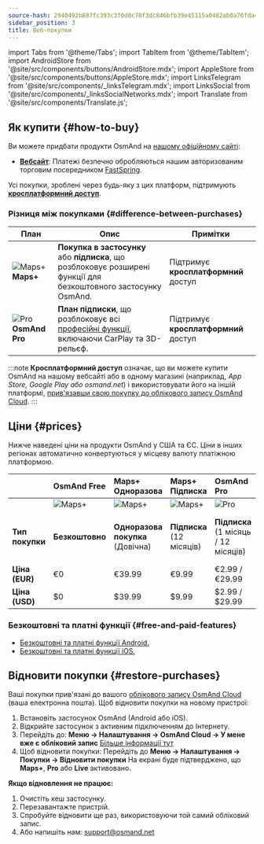 ```yaml
---
source-hash: 2940492b887fc393c3f0d0c70f3dc846bfb39e45115a0482ab0a76fda430a200
sidebar_position: 3
title: Веб-покупки
---
```

import Tabs from '@theme/Tabs';
import TabItem from '@theme/TabItem';
import AndroidStore from '@site/src/components/buttons/AndroidStore.mdx';
import AppleStore from '@site/src/components/buttons/AppleStore.mdx';
import LinksTelegram from '@site/src/components/_linksTelegram.mdx';
import LinksSocial from '@site/src/components/_linksSocialNetworks.mdx';
import Translate from '@site/src/components/Translate.js';



## Як купити {#how-to-buy}

Ви можете придбати продукти OsmAnd на [нашому офіційному сайті](https://osmand.net/pricing):

- [**Вебсайт**](https://osmand.net/pricing): Платежі безпечно обробляються нашим авторизованим торговим посередником [FastSpring](https://fastspring.com/).

Усі покупки, зроблені через будь-яку з цих платформ, підтримують [**кросплатформний доступ**](./cross.md).


### Різниця між покупками {#difference-between-purchases}

| План | Опис | Примітки |
|------------|------------|------------|
| ![Maps+](@site/static/img/svg/osmand_maps_plus.svg) **Maps+** | **Покупка в застосунку** або **підписка**, що розблоковує розширені функції для безкоштовного застосунку OsmAnd. | Підтримує **кросплатформний** доступ |
| ![Pro](@site/static/img/svg/pro_icon.svg) **OsmAnd Pro** | **План підписки**, що розблоковує всі [професійні функції](#pro-features), включаючи CarPlay та 3D-рельєф. | Підтримує **кросплатформний** доступ |

:::note
**Кросплатформний доступ** означає, що ви можете купити OsmAnd на нашому вебсайті або в одному магазині (наприклад, *App Store, Google Play або osmand.net*) і використовувати його на іншій платформі, [прив'язавши свою покупку до облікового запису OsmAnd Cloud](../personal/osmand-cloud.md#cross-platform).
:::

## Ціни {#prices}

Нижче наведені ціни на продукти OsmAnd у США та ЄС. Ціни в інших регіонах автоматично конвертуються у місцеву валюту платіжною платформою.

<!--


:::danger June Sale prices

*[Hurry up!](https://osmand.net/pricing) This offer is only available until* **June 15 (23:00 CET)**.

:::


|    | OsmAnd Free   | **Maps+** One-Time | **Maps+** Subscription | **OsmAnd Pro** |**OsmAnd XV** |
| :------------- | :------------- | :----------------------- | :------------------- | :----------- |:----------- |
|  | ![Maps+](@site/static/img/svg/osmand_maps.svg) | ![Maps+](@site/static/img/svg/osmand_maps_plus.svg) | ![Maps+](@site/static/img/svg/osmand_maps_plus.svg) | ![Pro](@site/static/img/svg/pro_icon.svg) |![XV](@site/static/img/svg/osmand_xv.svg) |
| **Purchase Type** | **Free** | **One-Time Purchase** (Lifetime) | **Subscription** (12 Months) | **Subscription** (1 Month / 12 Months) |**One-Time Purchase** (15 Years Pro / Maps+ Lifetime) |
| **Price (EUR)** | €0 | <s>€39.99</s> **€19.99** | <s>€9.99</s> **€4.99** | €2.99 / <s>€29.99</s> **€14.99** |<s>€450</s> €299.00   |
| **Price (USD)** | $0 | <s>$39.99</s> **$19.99** | <s>$9.99</s> **$4.99** | $2.99 / <s>$29.99</s> **$14.99**|<s>$450</s> $299.00   |

:::note
By purchasing a subscription through our [website](https://osmand.net/pricing) at a discounted rate,
you receive a 2-year discounted plan.
Starting from the third year, the full price will apply.
:::


-->

|    | OsmAnd Free   | **Maps+** Одноразова | **Maps+** Підписка | **OsmAnd Pro** |**OsmAnd XV** |
| :------------- | :------------- | :----------------------- | :------------------- | :----------- |:----------- |
|  | ![Maps+](@site/static/img/svg/osmand_maps.svg) | ![Maps+](@site/static/img/svg/osmand_maps_plus.svg) | ![Maps+](@site/static/img/svg/osmand_maps_plus.svg) | ![Pro](@site/static/img/svg/pro_icon.svg) |![XV](@site/static/img/svg/osmand_xv.svg) |
| **Тип покупки** | **Безкоштовно** | **Одноразова покупка** (Довічна) | **Підписка** (12 місяців) | **Підписка** (1 місяць / 12 місяців) |**Одноразова покупка** (15 років Pro / Maps+ Довічно) |
| **Ціна (EUR)** | €0 | €39.99  | €9.99   | €2.99 / €29.99   |<s>€450</s> €299.00   |
| **Ціна (USD)** | $0 | $39.99  | $9.99   | $2.99 / $29.99   |<s>$450</s> $299.00   |



### Безкоштовні та платні функції {#free-and-paid-features}

- [Безкоштовні та платні функції Android.](./android.md#free-and-paid-features)
- [Безкоштовні та платні функції iOS.](./ios.md#free-and-paid-features)



## Відновити покупки {#restore-purchases}

Ваші покупки прив'язані до вашого [облікового запису OsmAnd Cloud](../personal/osmand-cloud.md#login) (ваша електронна пошта). Щоб відновити покупки на новому пристрої:

1. Встановіть застосунок OsmAnd (Android або iOS).
2. Відкрийте застосунок з активним підключенням до Інтернету.
3. Перейдіть до:
   **Меню → Налаштування → OsmAnd Cloud → У мене вже є обліковий запис**
   [Більше інформації тут](../personal/osmand-cloud.md#login)
4. Щоб відновити покупки:
   Перейдіть до **Меню → Налаштування → Покупки → Відновити покупки**
   На екрані буде підтверджено, що **Maps+**, **Pro** або **Live** активовано.

**Якщо відновлення не працює:**

1. Очистіть кеш застосунку.
2. Перезавантажте пристрій.
3. Спробуйте відновити ще раз, використовуючи той самий обліковий запис.
4. Або напишіть нам: support@osmand.net